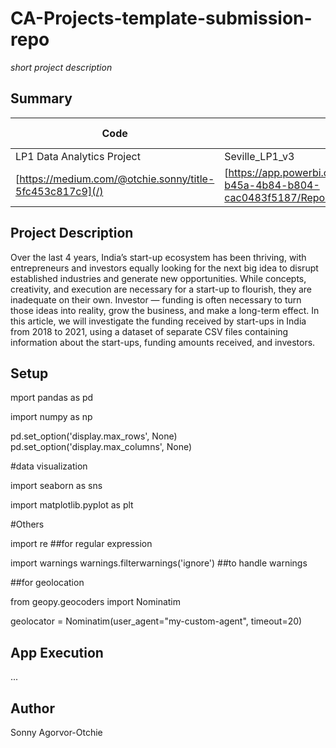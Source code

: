 # CA-Projects-template-submission-repo
*short project description*

## Summary
| Code      | Name        | Published Article |  Deployed App |
|-----------|-------------|:-------------:|------:|
| LP1 Data Analytics Project | Seville_LP1_v3
|  [https://medium.com/@otchie.sonny/title-5fc453c817c9](/) | [https://app.powerbi.com/groups/me/reports/fe5d7d9a-b45a-4b84-b804-cac0483f5187/ReportSection09c674bb9a29b589a228(/) |

## Project Description
Over the last 4 years, India’s start-up ecosystem has been thriving, with entrepreneurs and investors equally looking for the next big idea to disrupt established industries and generate new opportunities. While concepts, creativity, and execution are necessary for a start-up to flourish, they are inadequate on their own. Investor — funding is often necessary to turn those ideas into reality, grow the business, and make a long-term effect. In this article, we will investigate the funding received by start-ups in India from 2018 to 2021, using a dataset of separate CSV files containing information about the start-ups, funding amounts received, and investors.

## Setup
mport pandas as pd 

import numpy as np

pd.set_option('display.max_rows', None)
pd.set_option('display.max_columns', None)

#data visualization

import seaborn as sns

import matplotlib.pyplot as plt

#Others

import re ##for regular expression

import warnings
warnings.filterwarnings('ignore') ##to handle warnings

##for geolocation

from geopy.geocoders import Nominatim

geolocator = Nominatim(user_agent="my-custom-agent", timeout=20)

## App Execution
...

## Author
Sonny Agorvor-Otchie 


